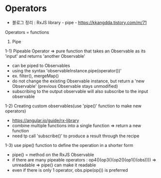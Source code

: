 # Operators

- 블로그 정리 : RxJS library - pipe - https://kkangdda.tistory.com/m/71

Operators = functions

1. Pipe

1-1) Pipeable Operator => pure function that takes an Observable as its 'input' and returns 'another Observable'
- can be piped to Observables
- using the syntax 'observableInstance.pipe(operator())'
- ex. filter(), mergeMap()
- do not change the existing Observable instance, but return a 'new Observable' (previous Observable stays unmodified)
- subscribing to the output observable will also subscribe to the input observable

1-2) Creating custom observables(use 'pipe()' function to make new operators)
- https://angular.io/guide/rx-library
- combine multiple functions into a single function => return a new function
- need tp call 'subscribe()' to produce a result through the recipe

1-3) use pipe() function to define the operation in a shorter form
- pipe() = method on the RxJS Observable
- if there are many pipeable operators :
op4()(op3()(op2()(op1()(obs)))) => unreadable
=> pipe() can make it readable
- even if there is only 1 operator, obs.pipe(op()) is preferred

